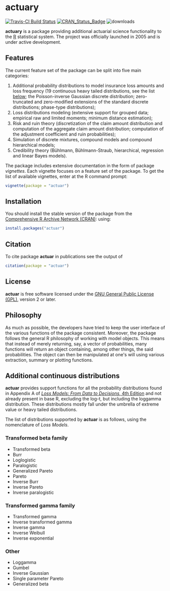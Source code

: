 # actuary
[![Travis-CI Build Status](https://travis-ci.org/vigou3/actuar.svg?branch=master)](https://travis-ci.org/vigou3/actuar) [![CRAN\_Status\_Badge](http://www.r-pkg.org/badges/version/actuar)](https://cran.r-project.org/package=actuar) ![downloads](http://cranlogs.r-pkg.org/badges/grand-total/actuar)

**actuary** is a package providing additional actuarial science
functionality to the [R](https://r-project.org) statistical system.
The project was officially launched in 2005 and is under active
development.

## Features

The current feature set of the package can be split into five main
categories: 

1. Additional probability distributions to model insurance loss
   amounts and loss frequency (19 continuous heavy tailed
   distributions, see the list [below](#distributions); the
   Poisson-inverse Gaussian discrete distribution; zero-truncated and
   zero-modified extensions of the standard discrete distributions;
   phase-type distributions);
2. Loss distributions modeling (extensive support for grouped data;
   empirical raw and limited moments; minimum distance estimation);
3. Risk and ruin theory (discretization of the claim amount
   distribution and computation of the aggregate claim amount
   distribution; computation of the adjustment coefficient and ruin
   probabilities); 
4. Simulation of discrete mixtures, compound models and compound
   hierarchical models;
5. Credibility theory (Bühlmann, Bühlmann-Straub, hierarchical,
   regression and linear Bayes models).

The package includes extensive documentation in the form of package
*vignettes*. Each vignette focuses on a feature set of the package. To
get the list of available vignettes, enter at the R command prompt:

```R
vignette(package = "actuar")
```

## Installation

You should install the stable version of the package from the 
[Comprehensive R Archive Network (CRAN)](https://cran.r-project.org/package=actuar):
using:

```R
install.packages("actuar")
```

## Citation

To cite package **actuar** in publications see the output of

```R
citation(package = "actuar")
```

## License

**actuar** is free software licensed under the [GNU General Public
License (GPL)](https://www.gnu.org/copyleft/gpl.html), version 2 or later.

## Philosophy

As much as possible, the developers have tried to keep the user
interface of the various functions of the package consistent.
Moreover, the package follows the general R philosophy of working with
model objects. This means that instead of merely returning, say, a
vector of probabilities, many functions will return an object
containing, among other things, the said probabilities. The object can
then be manipulated at one's will using various extraction, summary or
plotting functions.

## <a name="distributions"></a> Additional continuous distributions

**actuar** provides support functions for all the probability
distributions found in Appendix&nbsp;A of 
[*Loss Models: From Data to Decisions*, 4th Edition](https://www.wiley.com/en-us/Loss+Models%3A+From+Data+to+Decisions%2C+4th+Edition-p-9781118411650)
and not already present in base R, excluding the log-t, but
including the loggamma distribution. These distributions mostly fall
under the umbrella of extreme value or heavy tailed distributions.

The list of distributions supported by **actuar** is as follows, using
the nomenclature of *Loss Models*.

###  Transformed beta family

- Transformed beta
- Burr
- Loglogistic
- Paralogistic
- Generalized Pareto
- Pareto
- Inverse Burr
- Inverse Pareto
- Inverse paralogistic

### Transformed gamma family

- Transformed gamma
- Inverse transformed gamma
- Inverse gamma
- Inverse Weibull
- Inverse exponential

###  Other

- Loggamma
- Gumbel
- Inverse Gaussian
- Single parameter Pareto
- Generalized beta
